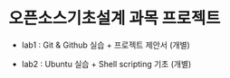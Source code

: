 # 오픈소스기초설계 과목 프로젝트

- lab1 : Git & Github 실습 + 프로젝트 제안서 (개별)

- lab2 : Ubuntu 실습 + Shell scripting 기초 (개별)